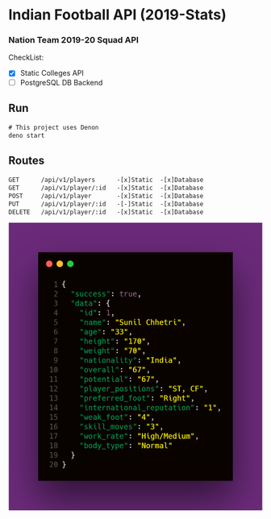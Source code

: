 # Indian Football API (2019-Stats)

### Nation Team 2019-20 Squad API 

CheckList:

- [x] Static Colleges API
- [ ] PostgreSQL DB Backend

## Run

```
# This project uses Denon
deno start
```

## Routes

```
GET      /api/v1/players      -[x]Static  -[x]Database
GET      /api/v1/player/:id   -[x]Static  -[x]Database
POST     /api/v1/player       -[x]Static  -[x]Database
PUT      /api/v1/player/:id   -[-]Static  -[x]Database
DELETE   /api/v1/player/:id   -[x]Static  -[x]Database
```
![JSONDATA](./jsonIFD.png)